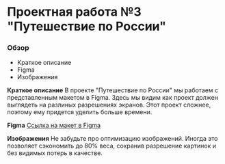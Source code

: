 # Проектная работа №3 "Путешествие по России"

### Обзор
* Краткое описание
* Figma
* Изображения

**Краткое описание**
В проекте "Путешествие по России" мы работаем с представленным макетом в Figma. Здесь мы видим как проект должен выглядеть на разлиных разрешениях экранов. Этот проект сложнее, поэтому ему придется уделить больше времени.

**Figma**
[Ссылка на макет в Figma]()

**Изображения**
Не забудьте про оптимизацию изображений. Иногда это позволяет сэкономить до 80% веса, сохранив разрешение картинок и без видимых потерь в качестве. 